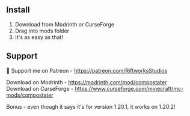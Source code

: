 ## Install
1. Download from Modrinth or CurseForge
2. Drag into mods folder
3. It's as easy as that!

## Support
💖 Support me on Patreon - https://patreon.com/RiftworksStudios


Download on Modrinth - https://modrinth.com/mod/compostater  
Download on CurseForge - https://www.curseforge.com/minecraft/mc-mods/compostater

Bonus - even though it says it's for version 1.20.1, it works on 1.20.2!
